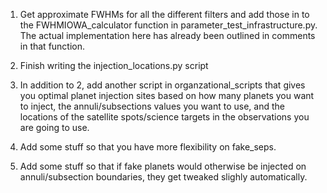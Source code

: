 1. Get approximate FWHMs for all the different filters
and add those in to the FWHMIOWA_calculator function
in parameter_test_infrastructure.py. The actual
implementation here has already been outlined in comments
in that function.

2. Finish writing the injection_locations.py script

3. In addition to 2, add another script in 
organzational_scripts that gives you optimal planet 
injection sites based on how many planets you want to 
inject, the annuli/subsections values you want to use,
and the locations of the satellite spots/science targets
in the observations you are going to use.

4. Add some stuff so that you have more flexibility on
fake_seps.

5. Add some stuff so that if fake planets would otherwise
be injected on annuli/subsection boundaries, they get
tweaked slighly automatically.